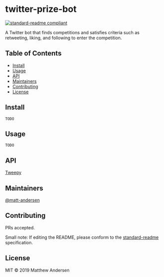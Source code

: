 # twitter-prize-bot

[![standard-readme compliant](https://img.shields.io/badge/standard--readme-OK-green.svg?style=flat-square)](https://github.com/RichardLitt/standard-readme)

A Twitter bot that finds competitions and satisfies criteria such as retweeting, liking, and following to enter the competition.


## Table of Contents

- [Install](#install)
- [Usage](#usage)
- [API](#api)
- [Maintainers](#maintainers)
- [Contributing](#contributing)
- [License](#license)

## Install

```
TODO
```

## Usage

```
TODO
```

## API

[Tweepy](https://www.tweepy.org/)

## Maintainers

[@matt-andersen](https://github.com/matt-andersen)

## Contributing

PRs accepted.

Small note: If editing the README, please conform to the [standard-readme](https://github.com/RichardLitt/standard-readme) specification.

## License

MIT © 2019 Matthew Andersen
